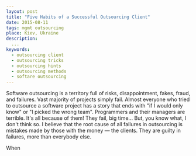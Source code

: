 ```yaml
---
layout: post
title: "Five Habits of a Successful Outsourcing Client"
date: 2015-08-11
tags: mgmt outsourcing
place: Kiev, Ukraine
description:
  ...
keywords:
  - outsourcing client
  - outsourcing tricks
  - outsourcing hints
  - outsourcing methods
  - softare outsourcing
---
```


Software outsourcing is a territory full of risks, disappointment,
fakes, fraud, and failures. Vast majority of projects simply fail. Almost
everyone who tried to outsource a software project has a story that
ends with "if I would only know" or "I picked the wrong team". Programmers
and their managers are terrible. It's all because of them! They fail,
big time... But, you know what, I don't think so. I believe that the root cause of
all failures in outsourcing is mistakes made by those with the money
&mdash; the clients. They are guilty in failures, more than everybody else.

<!--more-->

When

